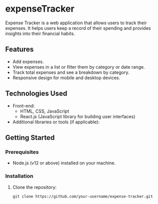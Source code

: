 # expenseTracker

Expense Tracker is a web application that allows users to track their expenses. It helps users keep a record of their spending and provides insights into their financial habits.


## Features

- Add  expenses.
- View expenses in a list or filter them by category or date range.
- Track total expenses and see a breakdown by category.
- Responsive design for mobile and desktop devices.

## Technologies Used

- Front-end:
  - HTML, CSS, JavaScript
  - React.js (JavaScript library for building user interfaces)
- Additional libraries or tools (if applicable):

## Getting Started

### Prerequisites

- Node.js (v12 or above) installed on your machine.

### Installation

1. Clone the repository:

   ```shell
   git clone https://github.com/your-username/expense-tracker.git
